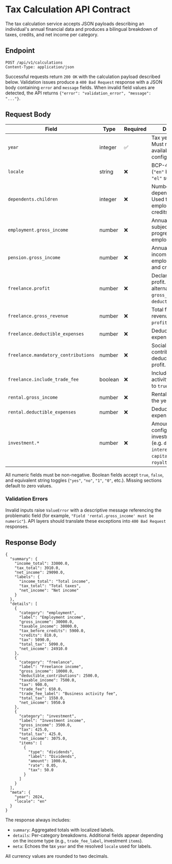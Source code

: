 # Tax Calculation API Contract

The tax calculation service accepts JSON payloads describing an individual's
annual financial data and produces a bilingual breakdown of taxes, credits, and
net income per category.

## Endpoint

```
POST /api/v1/calculations
Content-Type: application/json
```

Successful requests return `200 OK` with the calculation payload described
below. Validation issues produce a `400 Bad Request` response with a JSON body
containing `error` and `message` fields. When invalid field values are
detected, the API returns `{"error": "validation_error", "message": "..."}`.

## Request Body

| Field | Type | Required | Description |
| --- | --- | --- | --- |
| `year` | integer | ✅ | Tax year to evaluate. Must match an available configuration file. |
| `locale` | string | ❌ | BCP-47 locale code (`"en"` by default, `"el"` supported). |
| `dependents.children` | integer | ❌ | Number of dependant children. Used to derive employment/pension credits. |
| `employment.gross_income` | number | ❌ | Annual gross salary subject to the progressive employment scale. |
| `pension.gross_income` | number | ❌ | Annual pension income. Shares the employment scale and credits. |
| `freelance.profit` | number | ❌ | Declared freelance profit. Optional alternative: provide `gross_revenue` and `deductible_expenses`. |
| `freelance.gross_revenue` | number | ❌ | Total freelance revenue (used if `profit` omitted). |
| `freelance.deductible_expenses` | number | ❌ | Deductible business expenses. |
| `freelance.mandatory_contributions` | number | ❌ | Social security contributions deducted from profit. |
| `freelance.include_trade_fee` | boolean | ❌ | Include the business activity fee (defaults to `true`). |
| `rental.gross_income` | number | ❌ | Rental revenue for the year. |
| `rental.deductible_expenses` | number | ❌ | Deductible rental expenses. |
| `investment.*` | number | ❌ | Amounts for each configured investment category (e.g. `dividends`, `interest`, `capital_gains`, `royalties`). |

All numeric fields must be non-negative. Boolean fields accept `true`, `false`,
and equivalent string toggles (`"yes"`, `"no"`, `"1"`, `"0"`, etc.). Missing
sections default to zero values.

### Validation Errors

Invalid inputs raise `ValueError` with a descriptive message referencing the
problematic field (for example, `"Field 'rental.gross_income' must be numeric"`).
API layers should translate these exceptions into `400 Bad Request` responses.

## Response Body

```
{
  "summary": {
    "income_total": 33000.0,
    "tax_total": 3910.0,
    "net_income": 29090.0,
    "labels": {
      "income_total": "Total income",
      "tax_total": "Total taxes",
      "net_income": "Net income"
    }
  },
  "details": [
    {
      "category": "employment",
      "label": "Employment income",
      "gross_income": 30000.0,
      "taxable_income": 30000.0,
      "tax_before_credits": 5900.0,
      "credits": 810.0,
      "tax": 5090.0,
      "total_tax": 5090.0,
      "net_income": 24910.0
    },
    {
      "category": "freelance",
      "label": "Freelance income",
      "gross_income": 10000.0,
      "deductible_contributions": 2500.0,
      "taxable_income": 7500.0,
      "tax": 900.0,
      "trade_fee": 650.0,
      "trade_fee_label": "Business activity fee",
      "total_tax": 1550.0,
      "net_income": 5950.0
    },
    {
      "category": "investment",
      "label": "Investment income",
      "gross_income": 3500.0,
      "tax": 425.0,
      "total_tax": 425.0,
      "net_income": 3075.0,
      "items": [
        {
          "type": "dividends",
          "label": "Dividends",
          "amount": 1000.0,
          "rate": 0.05,
          "tax": 50.0
        }
      ]
    }
  ],
  "meta": {
    "year": 2024,
    "locale": "en"
  }
}
```

The response always includes:

- `summary`: Aggregated totals with localized labels.
- `details`: Per-category breakdowns. Additional fields appear depending on the
  income type (e.g., `trade_fee_label`, investment `items`).
- `meta`: Echoes the tax `year` and the resolved `locale` used for labels.

All currency values are rounded to two decimals.
